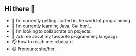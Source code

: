 ## Hi there 👋

<!-- **rebecatrl/rebecatrl** is a ✨ _special_ ✨ repository because its `README.md` (this file) appears on your GitHub profile. -->

- 🔭 I’m currently getting started in the world of programming.
- 🌱 I’m currently learning Java, C#, html...
- 👯 I’m looking to collaborate on projects.
- 💬 Ask me about my favourite programming language.
- 📫 How to reach me: rebecatrl.
- 😄 Pronouns: she/her.
